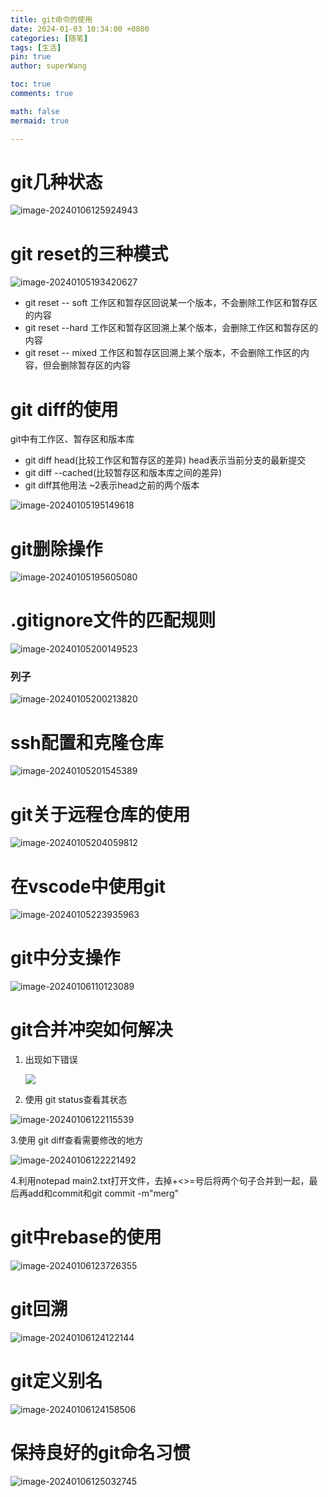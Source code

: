 ```yaml
---
title: git命令的使用
date: 2024-01-03 10:34:00 +0800
categories: [随笔]
tags: [生活]
pin: true
author: superWang

toc: true
comments: true

math: false
mermaid: true

---
```


# git几种状态

![image-20240106125924943](../assets/blog_res/2024-01-03-git命令的使用.assets/image-20240106125924943.png)

# git reset的三种模式

![image-20240105193420627](./assets/blog_res/2024-01-03-git命令的使用.assets/image-20240105193420627.png)



- git reset -- soft  工作区和暂存区回说某一个版本，不会删除工作区和暂存区的内容
- git reset --hard 工作区和暂存区回溯上某个版本，会删除工作区和暂存区的内容
- git reset -- mixed 工作区和暂存区回溯上某个版本，不会删除工作区的内容，但会删除暂存区的内容

# git diff的使用

git中有工作区、暂存区和版本库

- git diff head(比较工作区和暂存区的差异)	head表示当前分支的最新提交
- git diff --cached(比较暂存区和版本库之间的差异)
- git diff其他用法   ~2表示head之前的两个版本

 

![image-20240105195149618](../assets/blog_res/2024-01-03-git命令的使用.assets/image-20240105195149618.png)

# git删除操作

![image-20240105195605080](../assets/blog_res/2024-01-03-git命令的使用.assets/image-20240105195605080.png)

# .gitignore文件的匹配规则

![image-20240105200149523](../assets/blog_res/2024-01-03-git命令的使用.assets/image-20240105200149523.png)

### 列子

![image-20240105200213820](../assets/blog_res/2024-01-03-git命令的使用.assets/image-20240105200213820.png)

# ssh配置和克隆仓库

![image-20240105201545389](../assets/blog_res/2024-01-03-git命令的使用.assets/image-20240105201545389.png)

# git关于远程仓库的使用

![image-20240105204059812](../assets/blog_res/2024-01-03-git命令的使用.assets/image-20240105204059812.png)

# 在vscode中使用git

![image-20240105223935963](../assets/blog_res/2024-01-03-git命令的使用.assets/image-20240105223935963.png)

# git中分支操作

![image-20240106110123089](../assets/blog_res/2024-01-03-git命令的使用.assets/image-20240106110123089.png)

# git合并冲突如何解决

1. 出现如下错误

   ![](../assets/blog_res/2024-01-03-git命令的使用.assets/image-20240106121822745.png)

2. 使用 git status查看其状态

![image-20240106122115539](../assets/blog_res/2024-01-03-git命令的使用.assets/image-20240106122115539.png)

3.使用 git diff查看需要修改的地方

![image-20240106122221492](../assets/blog_res/2024-01-03-git命令的使用.assets/image-20240106122221492.png)



4.利用notepad main2.txt打开文件，去掉+<>=号后将两个句子合并到一起，最后再add和commit和git commit -m"merg"





# git中rebase的使用

![image-20240106123726355](../assets/blog_res/2024-01-03-git命令的使用.assets/image-20240106123726355.png)

# git回溯

![image-20240106124122144](../assets/blog_res/2024-01-03-git命令的使用.assets/image-20240106124122144.png)

# git定义别名

![image-20240106124158506](../assets/blog_res/2024-01-03-git命令的使用.assets/image-20240106124158506.png)

# 保持良好的git命名习惯

![image-20240106125032745](../assets/blog_res/2024-01-03-git命令的使用.assets/image-20240106125032745.png)
